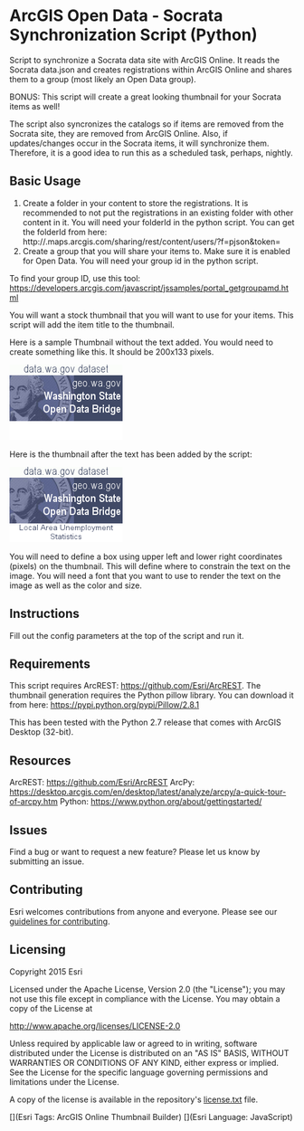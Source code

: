 # ArcGIS Open Data - Socrata Synchronization Script (Python)

Script to synchronize a Socrata data site with ArcGIS Online.  It reads the Socrata data.json and creates registrations within ArcGIS Online and shares them to a group (most likely an Open Data group).

BONUS: This script will create a great looking thumbnail for your Socrata items as well!

The script also syncronizes the catalogs so if items are removed from the Socrata site, they are removed from ArcGIS Online.  Also, if updates/changes occur in the Socrata items, it will synchronize them.  Therefore, it is a good idea to run this as a scheduled task, perhaps, nightly.



## Basic Usage

  1. Create a folder in your content to store the registrations.  It is recommended to not put the registrations in an existing folder with other content in it.  You will need your folderId in the python script. You can get the folderId from here: http://<your-org>.maps.arcgis.com/sharing/rest/content/users/<Username>?f=pjson&token=<your token>
  2. Create a group that you will share your items to.  Make sure it is enabled for Open Data.  You will need your group id in the python script.

  To find your group ID, use this tool:
  https://developers.arcgis.com/javascript/jssamples/portal_getgroupamd.html

  You will want a stock thumbnail that you will want to use for your items.  This script will add the item title to the thumbnail.
  
  Here is a sample Thumbnail without the text added.  You would need to create something like this.  It should be 200x133 pixels.
  
  ![Thumbnail](https://raw.githubusercontent.com/sirws/OpenData-SocrataRegistrar/master/thumbnail/waopendatabridge.png)
  
  Here is the thumbnail after the text has been added by the script:
  
  ![Thumbnail After](https://raw.githubusercontent.com/sirws/OpenData-SocrataRegistrar/master/thumbnail/SampleOutputThumbnail.png)
  
  You will need to define a box using upper left and lower right coordinates (pixels) on the thumbnail.  This will define where to constrain the text on the image.
  You will need a font that you want to use to render the text on the image as well as the color and size.
  
## Instructions

  Fill out the config parameters at the top of the script and run it.

## Requirements

  This script requires ArcREST: https://github.com/Esri/ArcREST.
  The thumbnail generation requires the Python pillow library.  You can download it from here: https://pypi.python.org/pypi/Pillow/2.8.1
  
  This has been tested with the Python 2.7 release that comes with ArcGIS Desktop (32-bit).

## Resources

  ArcREST: https://github.com/Esri/ArcREST
  ArcPy: https://desktop.arcgis.com/en/desktop/latest/analyze/arcpy/a-quick-tour-of-arcpy.htm
  Python: https://www.python.org/about/gettingstarted/

## Issues

Find a bug or want to request a new feature?  Please let us know by submitting an issue.

## Contributing

Esri welcomes contributions from anyone and everyone. Please see our [guidelines for contributing](https://github.com/esri/contributing).

## Licensing
Copyright 2015 Esri

Licensed under the Apache License, Version 2.0 (the "License");
you may not use this file except in compliance with the License.
You may obtain a copy of the License at

   http://www.apache.org/licenses/LICENSE-2.0

Unless required by applicable law or agreed to in writing, software
distributed under the License is distributed on an "AS IS" BASIS,
WITHOUT WARRANTIES OR CONDITIONS OF ANY KIND, either express or implied.
See the License for the specific language governing permissions and
limitations under the License.

A copy of the license is available in the repository's [license.txt]( https://raw.githubusercontent.com/sirws/ThumbnailBuilderUI/master/License.txt) file.

[](Esri Tags: ArcGIS Online Thumbnail Builder)
[](Esri Language: JavaScript)​